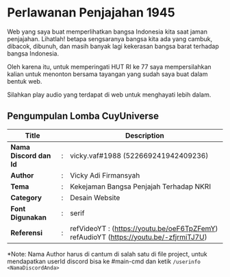 # Perlawanan Penjajahan 1945

Web yang saya buat memperlihatkan bangsa Indonesia kita saat jaman penjajahan.
Lihatlah! betapa sengsaranya bangsa kita ada yang cambuk, dibacok, dibunuh, dan masih banyak lagi kekerasan bangsa barat terhadap bangsa Indonesia.

Oleh karena itu, untuk memperingati HUT RI ke 77 saya mempersilahkan kalian untuk menonton bersama tayangan yang sudah saya buat dalam bentuk web.

Silahkan play audio yang terdapat di web untuk menghayati lebih dalam.

## Pengumpulan Lomba CuyUniverse 

| Title         |   | Description                   |   
|--------------|---|--------------------------------|
| **Nama Discord dan Id** | : | vicky.vaf#1988 (522669241942409236) |
| **Author**       | : | Vicky Adi Firmansyah |
| **Tema**       | : | Kekejaman Bangsa Penjajah Terhadap NKRI |
| **Category**    | : | Desain Website |
| **Font Digunakan** | : | serif |
| **Referensi** | : | refVideoYT : (https://youtu.be/oeF6TpZFemY) refAudioYT (https://youtu.be/-zfjrmiTJ7U) |

*Note: Nama Author harus di cantum di salah satu di file project, untuk mendapatkan userId discord bisa ke #main-cmd dan ketik `/userinfo <NamaDiscordAnda>`